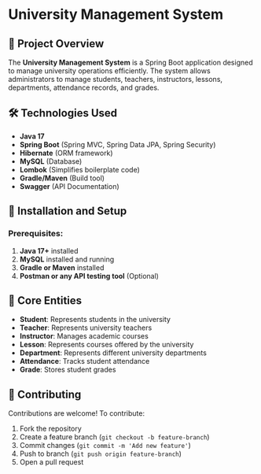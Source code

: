 # University Management System

## 📌 Project Overview
The **University Management System** is a Spring Boot application designed to manage university operations efficiently. The system allows administrators to manage students, teachers, instructors, lessons, departments, attendance records, and grades.

## 🛠️ Technologies Used
- **Java 17**
- **Spring Boot** (Spring MVC, Spring Data JPA, Spring Security)
- **Hibernate** (ORM framework)
- **MySQL** (Database)
- **Lombok** (Simplifies boilerplate code)
- **Gradle/Maven** (Build tool)
- **Swagger** (API Documentation)

## 🚀 Installation and Setup

### Prerequisites:
1. **Java 17+** installed
2. **MySQL** installed and running
3. **Gradle or Maven** installed
4. **Postman or any API testing tool** (Optional)


## 🏫 Core Entities
- **Student**: Represents students in the university
- **Teacher**: Represents university teachers
- **Instructor**: Manages academic courses
- **Lesson**: Represents courses offered by the university
- **Department**: Represents different university departments
- **Attendance**: Tracks student attendance
- **Grade**: Stores student grades



## 🤝 Contributing
Contributions are welcome! To contribute:
1. Fork the repository
2. Create a feature branch (`git checkout -b feature-branch`)
3. Commit changes (`git commit -m 'Add new feature'`)
4. Push to branch (`git push origin feature-branch`)
5. Open a pull request

